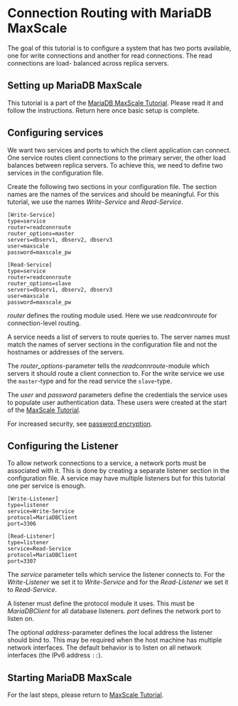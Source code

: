 # Connection Routing with MariaDB MaxScale

The goal of this tutorial is to configure a system that has two ports available, one for
write connections and another for read connections. The read connections are load-
balanced across replica servers.

## Setting up MariaDB MaxScale

This tutorial is a part of the [MariaDB MaxScale Tutorial](MaxScale-Tutorial.md).
Please read it and follow the instructions. Return here once basic setup is complete.

## Configuring services

We want two services and ports to which the client application can connect. One service
routes client connections to the primary server, the other load balances between replica
servers. To achieve this, we need to define two services in the configuration file.

Create the following two sections in your configuration file. The section names are the
names of the services and should be meaningful. For this tutorial, we use the names
*Write-Service* and *Read-Service*.

```
[Write-Service]
type=service
router=readconnroute
router_options=master
servers=dbserv1, dbserv2, dbserv3
user=maxscale
password=maxscale_pw

[Read-Service]
type=service
router=readconnroute
router_options=slave
servers=dbserv1, dbserv2, dbserv3
user=maxscale
password=maxscale_pw
```

*router* defines the routing module used. Here we use *readconnroute* for
connection-level routing.

A service needs a list of servers to route queries to. The server names must
match the names of server sections in the configuration file and not the hostnames or
addresses of the servers.

The *router_options*-parameter tells the *readconnroute*-module which servers it should
route a client connection to. For the write service we use the `master`-type and for the
read service the `slave`-type.

The *user* and *password* parameters define the credentials the service uses to populate
user authentication data. These users were created at the start of the
[MaxScale Tutorial](MaxScale-Tutorial.md).

For increased security, see [password encryption](Encrypting-Passwords.md).

## Configuring the Listener

To allow network connections to a service, a network ports must be associated with it.
This is done by creating a separate listener section in the configuration file. A service
may have multiple listeners but for this tutorial one per service is enough.

```
[Write-Listener]
type=listener
service=Write-Service
protocol=MariaDBClient
port=3306

[Read-Listener]
type=listener
service=Read-Service
protocol=MariaDBClient
port=3307
```

The *service* parameter tells which service the listener connects to. For the
*Write-Listener* we set it to *Write-Service* and for the *Read-Listener* we set
it to *Read-Service*.

A listener must define the protocol module it uses. This must be *MariaDBClient* for all
database listeners. *port* defines the network port to listen on.

The optional *address*-parameter defines the local address the listener should bind to.
This may be required when the host machine has multiple network interfaces. The
default behavior is to listen on all network interfaces (the IPv6 address `::`).

## Starting MariaDB MaxScale

For the last steps, please return to [MaxScale Tutorial](MaxScale-Tutorial.md).
